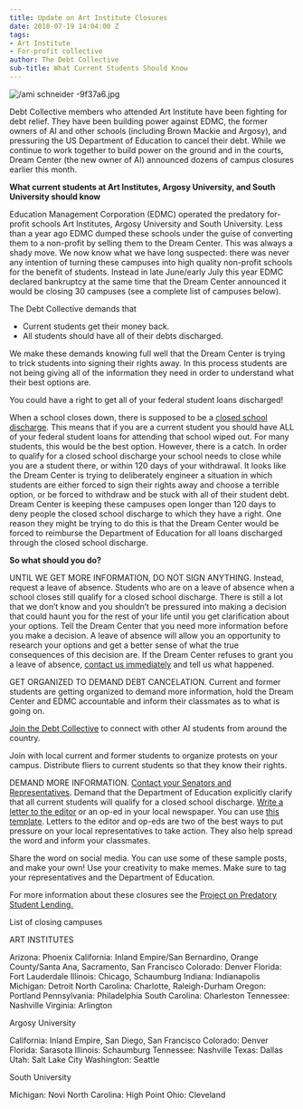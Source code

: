 ```yaml
---
title: Update on Art Institute Closures
date: 2018-07-19 14:04:00 Z
tags:
- Art Institute
- For-profit collective
author: The Debt Collective
sub-title: What Current Students Should Know
---
```


![/ami schneider -9f37a6.jpg]()

Debt Collective members who attended Art Institute have been fighting for debt relief. They have been building power against EDMC, the former owners of AI and other schools (including Brown Mackie and Argosy), and pressuring the US Department of Education to cancel their debt.  While we continue to work together to build power on the ground and in the courts, Dream Center (the new owner of AI) announced dozens of campus closures earlier this month.

**What current students at Art Institutes, Argosy University, and South University should know**

Education Management Corporation (EDMC) operated the predatory for-profit schools Art Institutes, Argosy University and South University. Less than a year ago EDMC dumped these schools under the guise of converting them to a non-profit by selling them to the Dream Center. This was always a shady move. We now know what we have long suspected: there was never any intention of turning these campuses into high quality non-profit schools for the benefit of students. Instead in late June/early July this year EDMC declared bankruptcy at the same time that the Dream Center announced it would be closing 30 campuses (see a complete list of campuses below).

The Debt Collective demands that

* Current students get their money back. 
* All students should have all of their debts discharged. 

We make these demands knowing full well that the Dream Center is trying to trick students into signing their rights away. In this process students are not being giving all of the information they need in order to understand what their best options are.

You could have a right to get all of your federal student loans discharged!

When a school closes down, there is supposed to be a [closed school discharge](https://studentaid.ed.gov/sa/repay-loans/forgiveness-cancellation/closed-school). This means that if you are a current student you should have ALL of your federal student loans for attending that school wiped out. For many students, this would be the best option. However, there is a catch. In order to qualify for a closed school discharge your school needs to close while you are a student there, or within 120 days of your withdrawal. It looks like the Dream Center is trying to deliberately engineer a situation in which students are either forced to sign their rights away and choose a terrible option, or be forced to withdraw and be stuck with all of their student debt. Dream Center is keeping these campuses open longer than 120 days to deny people the closed school discharge to which they have a right. One reason they might be trying to do this is that the Dream Center would be forced to reimburse the Department of Education for all loans discharged through the closed school discharge.

**So what should you do?**

UNTIL WE GET MORE INFORMATION, DO NOT SIGN ANYTHING. Instead, request a leave of absence. Students who are on a leave of absence when a school closes still qualify for a closed school discharge. There is still a lot that we don’t know and you shouldn’t be pressured into making a decision that could haunt you for the rest of your life until you get clarification about your options. Tell the Dream Center that you need more information before you make a decision. A leave of absence will allow you an opportunity to research your options and get a better sense of what the true consequences of this decision are. If the Dream Center refuses to grant you a leave of absence, [contact us immediately](https://debtcollective.org/contact) and tell us what happened.

GET ORGANIZED TO DEMAND DEBT CANCELATION. Current and former students are getting organized to demand more information, hold the Dream Center and EDMC accountable and inform their classmates as to what is going on.

[Join the Debt Collective](https://debtcollective.org/signup) to connect with other AI students from around the country.

Join with local current and former students to organize protests on your campus. Distribute fliers to current students so that they know their rights.

DEMAND MORE INFORMATION. [Contact your Senators and Representatives](https://www.govtrack.us/congress/members). Demand that the Department of Education explicitly clarify that all current students will qualify for a closed school discharge.
[Write a letter to the editor](https://docs.google.com/document/d/1gxXjnQXugyP6Ro_A1aFVerCJC4ht1j9VlnXRu4C2wLw/edit) or an op-ed in your local newspaper. You can use [this template](https://docs.google.com/document/d/12xPNrqT-7Jp76KTJLHkDNljCuu4hGJ1W9qGL2btEYpQ/edit). Letters to the editor and op-eds are two of the best ways to put pressure on your local representatives to take action. They also help spread the word and inform your classmates. 

Share the word on social media. You can use some of these sample posts, and make your own! Use your creativity to make memes. Make sure to tag your representatives and the Department of Education.

For more information about these closures see the [Project on Predatory Student Lending.](https://predatorystudentlending.org/updates/information-art-institutes-closures-bankruptcies-2/)


List of closing campuses

ART INSTITUTES

Arizona: Phoenix
California: Inland Empire/San Bernardino, Orange County/Santa Ana, Sacramento, San Francisco
Colorado: Denver
Florida: Fort Lauderdale
Illinois: Chicago, Schaumburg
Indiana: Indianapolis
Michigan: Detroit
North Carolina: Charlotte, Raleigh-Durham
Oregon: Portland
Pennsylvania: Philadelphia
South Carolina: Charleston
Tennessee: Nashville
Virginia: Arlington

Argosy University

California: Inland Empire, San Diego, San Francisco
Colorado: Denver
Florida: Sarasota
Illinois: Schaumburg
Tennessee: Nashville
Texas: Dallas
Utah: Salt Lake City
Washington: Seattle

South University

Michigan: Novi
North Carolina: High Point
Ohio: Cleveland
